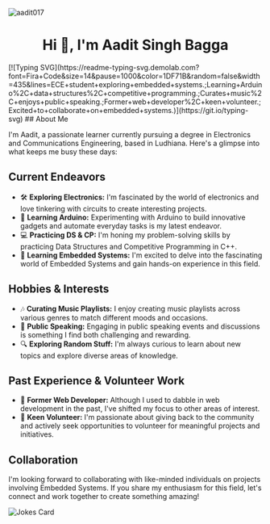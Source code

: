 
<p align="left"> <img src="https://komarev.com/ghpvc/?username=aadit017&label=Profile%20views&color=0e75b6&style=flat" alt="aadit017" /> </p>
<h1 align="center">Hi 👋, I'm Aadit Singh Bagga</h1>
[![Typing SVG](https://readme-typing-svg.demolab.com?font=Fira+Code&size=14&pause=1000&color=1DF71B&random=false&width=435&lines=ECE+student+exploring+embedded+systems.;Learning+Arduino%2C+data+structures%2C+competitive+programming.;Curates+music%2C+enjoys+public+speaking.;Former+web+developer%2C+keen+volunteer.;Excited+to+collaborate+on+embedded+systems.)](https://git.io/typing-svg)
## About Me

I'm Aadit, a passionate learner currently pursuing a degree in Electronics and Communications Engineering, based in Ludhiana. Here's a glimpse into what keeps me busy these days:

## Current Endeavors

- 🛠️ **Exploring Electronics:** I'm fascinated by the world of electronics and love tinkering with circuits to create interesting projects.
- 🤖 **Learning Arduino:** Experimenting with Arduino to build innovative gadgets and automate everyday tasks is my latest endeavor.
- 💻 **Practicing DS & CP:** I'm honing my problem-solving skills by practicing Data Structures and Competitive Programming in C++.
- 🌱 **Learning Embedded Systems:** I'm excited to delve into the fascinating world of Embedded Systems and gain hands-on experience in this field.

## Hobbies & Interests

- 🎶 **Curating Music Playlists:** I enjoy creating music playlists across various genres to match different moods and occasions.
- 🎤 **Public Speaking:** Engaging in public speaking events and discussions is something I find both challenging and rewarding.
- 🔍 **Exploring Random Stuff:** I'm always curious to learn about new topics and explore diverse areas of knowledge.

## Past Experience & Volunteer Work

- 🔧 **Former Web Developer:** Although I used to dabble in web development in the past, I've shifted my focus to other areas of interest.
- 🤝 **Keen Volunteer:** I'm passionate about giving back to the community and actively seek opportunities to volunteer for meaningful projects and initiatives.

## Collaboration

I'm looking forward to collaborating with like-minded individuals on projects involving Embedded Systems. If you share my enthusiasm for this field, let's connect and work together to create something amazing!

<!-- Markdown -->

![Jokes Card](https://readme-jokes.vercel.app/api)

